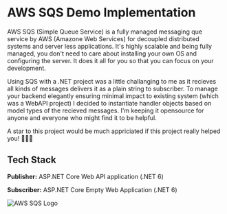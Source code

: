 # AWS SQS Demo Implementation

AWS SQS (Simple Queue Service) is a fully managed messaging que service by 
AWS (Amazone Web Services) for decoupled distributed systems and server less applications.
It's highly scalable and being fully managed, you don't need to care about installing your
own OS and configuring the server. It does it all for you so that you can focus on your
development.

Using SQS with a .NET project was a little challanging to me as it recieves all kinds of
 messages delivers it as a plain string to subscriber. To manage your backend elegantly 
 ensuring minimal impact to existing system (which was a WebAPI project) I decided to 
 instantiate handler objects based on model types of the recieved messages. I'm keeping it 
 opensource for anyone and everyone who might find it to be helpful.

 A star to this project would be much appriciated if this project really helped you! 🥰🥰🥰

 
## Tech Stack

**Publisher:** ASP.NET Core Web API application (.NET 6)

**Subscriber:** ASP.NET Core Empty Web Application (.NET 6)


![AWS SQS Logo](https://cdn.cdnlogo.com/logos/a/29/aws-sqs.svg)